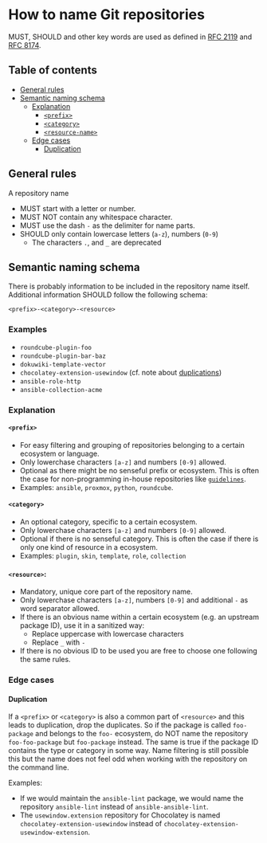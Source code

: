 # How to name Git repositories

MUST, SHOULD and other key words are used as defined in [RFC 2119](https://datatracker.ietf.org/doc/html/rfc2119) and [RFC 8174](https://datatracker.ietf.org/doc/html/rfc8174).


## Table of contents

* [General rules](#general-rules)
* [Semantic naming schema](#semantic-naming-schema)
  * [Explanation](#explanation)
    * [`<prefix>`](#explanation-prefix)
    * [`<category>`](#explanation-category)
    * [`<resource-name>`](#explanation-resource)
  * [Edge cases](#edge-cases)
    * [Duplication](#duplication)


## General rules<a id="general-rules"></a>

A repository name

* MUST start with a letter or number.
* MUST NOT contain any whitespace character.
* MUST use the dash `-` as the delimiter for name parts.
* SHOULD only contain lowercase letters (`a-z`), numbers (`0-9`)
  * The characters `.`, and `_` are deprecated


## Semantic naming schema<a id="semantic-naming-schema"></a>

There is probably information to be included in the repository name itself. Additional information SHOULD follow the following schema:

```
<prefix>-<category>-<resource>
```

### Examples

* `roundcube-plugin-foo`
* `roundcube-plugin-bar-baz`
* `dokuwiki-template-vector`
* `chocolatey-extension-usewindow` (cf. note about [duplications](#duplication))
* `ansible-role-http`
* `ansible-collection-acme`


### Explanation<a id="explanation"></a>

#### `<prefix>`<a id="explanation-prefix"></a>

* For easy filtering and grouping of repositories belonging to a certain ecosystem or language.
* Only lowerchase characters `[a-z]` and numbers `[0-9]` allowed.
* Optional as there might be no senseful prefix or ecosystem. This is often the case for non-programming in-house repositories like [`guidelines`](./README.md).
* Examples: `ansible`, `proxmox`, `python`, `roundcube`.


#### `<category>`<a id="explanation-category"></a>

* An optional category, specific to a certain ecosystem.
* Only lowerchase characters `[a-z]` and numbers `[0-9]` allowed.
* Optional if there is no senseful category. This is often the case if there is only one kind of resource in a ecosystem.
* Examples: `plugin`, `skin`, `template`, `role`, `collection`


#### `<resource>`:<a id="explanation-resource"></a>

* Mandatory, unique core part of the repository name.
* Only lowerchase characters `[a-z]`, numbers `[0-9]` and additional `-` as word separator allowed.
* If there is an obvious name within a certain ecosystem (e.g. an upstream package ID), use it in a sanitized way:
  * Replace uppercase with lowercase characters
  * Replace `_` with `-`
* If there is no obvious ID to be used you are free to choose one following the same rules.


### Edge cases<a id="edge-cases"></a>

#### Duplication<a id="duplication"></a>

If a `<prefix>` or `<category>` is also a common part of `<resource>` and this leads to duplication, drop the duplicates. So if the package is called `foo-package` and belongs to the `foo-` ecosystem, do NOT name the repository `foo-foo-package` but `foo-package` instead. The same is true if the package ID contains the type or category in some way. Name filtering is still possible this but the name does not feel odd when working with the repository on the command line.

Examples:

* If we would maintain the `ansible-lint` package, we would name the repository `ansible-lint` instead of `ansible-ansible-lint`.
* The `usewindow.extension` repository for Chocolatey is named `chocolatey-extension-usewindow` instead of `chocolatey-extension-usewindow-extension`.
